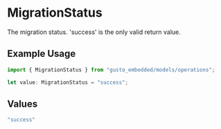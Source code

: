 # MigrationStatus

The migration status. 'success' is the only valid return value.

## Example Usage

```typescript
import { MigrationStatus } from "gusto_embedded/models/operations";

let value: MigrationStatus = "success";
```

## Values

```typescript
"success"
```